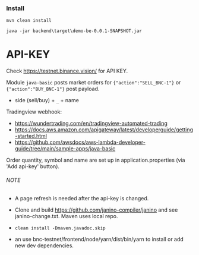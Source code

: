 
### Install
`mvn clean install`

`java -jar backend\target\demo-be-0.0.1-SNAPSHOT.jar`

API-KEY
=======

Check https://testnet.binance.vision/ for API KEY.

Module `java-basic` posts market orders for `{"action":"SELL_BNC-1"}` or `{"action":"BUY_BNC-1"}` post payload.
- side (sell/buy) + `_` + name

Tradingview webhook: 
- https://wundertrading.com/en/tradingview-automated-trading
- https://docs.aws.amazon.com/apigateway/latest/developerguide/getting-started.html
- https://github.com/awsdocs/aws-lambda-developer-guide/tree/main/sample-apps/java-basic


Order quantity, symbol and name are set up in application.properties (via 'Add api-key' button).


###### NOTE
- A page refresh is needed after the api-key is changed.

- Clone and build https://github.com/janino-compiler/janino and see janino-change.txt. Maven uses local repo.
- `clean install -Dmaven.javadoc.skip`
- an use bnc-testnet/frontend/node/yarn/dist/bin/yarn to install or add new dev dependencies.
